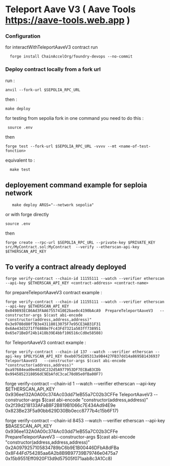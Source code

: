 # Teleport Aave V3 ( Aave Tools https://aave-tools.web.app )

### Configuration
for interactWithTeleportAaveV3 contract run
```
  forge install ChainAccelOrg/foundry-devops --no-commit
```


### Deploy contract locally from a fork url 

run : 
````
anvil --fork-url $SEPOLIA_RPC_URL
````

then :
    
````
make deploy
````

for testing from sepolia fork in one command you need to do this : 

```
 source .env 
 ```
 then
```
forge test --fork-url $SEPOLIA_RPC_URL -vvvv --mt <name-of-test-fonction>
```
equivalent to : 
```
  make test
``````


## deployement command example for seploia network

```
   make deploy ARGS="--network sepolia"
```

or with forge directly
```
source .env
````
then
```
forge create --rpc-url $SEPOLIA_RPC_URL --private-key $PRIVATE_KEY src/MyContract.sol:MyContract  --verify --etherscan-api-key $ETHERSCAN_API_KEY 
```

## To verify a contract already deployed
```
forge verify-contract --chain-id 11155111 --watch --verifier etherscan --api-key $ETHERSCAN_API_KEY <contract-address> <contract-name>
```

for prepareTeleportAaveV3 contract example : 
```
forge verify-contract --chain-id 11155111 --watch --verifier etherscan --api-key $ETHERSCAN_API_KEY 0x049893EC86Ad3FAA67557410E2bae0c4190bAcA9  PrepareTeleportAaveV3   --constructor-args $(cast abi-encode "constructor(address,address,address)"  0x3e9708d80f7B3e43118013075F7e95CE3AB31F31 0x6Ae43d3271ff6888e7Fc43Fd7321a503ff738951 0x65e71BeDf24b1418b39E4bbf106516cCd0e58508)    

```

for TeleportAaveV3 contract example : 
```
forge verify-contract --chain-id 137 --watch --verifier etherscan --api-key $POLYSCAN_API_KEY 0xeb075d205313a9B4427FB37dd14a8695B1436937  TeleportAaveV3   --constructor-args $(cast abi-encode "constructor(address,address)" 0xa97684ead0e402dC232d5A977953DF7ECBaB3CDb 0x9945852318056dC9EbAfdC3caC70d05e0fBa00F7)    

```






forge verify-contract --chain-id 1 --watch --verifier etherscan --api-key $ETHERSCAN_API_KEY 0x936ee132A0A00c374Ac03dd71eB55a7C02b3CFFe  TeleportAaveV3   --constructor-args $(cast abi-encode "constructor(address,address)" 0x2f39d218133AFaB8F2B819B1066c7E434Ad94E9e 0x823Be23F5a90bb629D30Bb0ecc8777b4c15b6F17)    



forge verify-contract --chain-id 8453 --watch --verifier etherscan --api-key $BASESCAN_API_KEY 0x936ee132A0A00c374Ac03dd71eB55a7C02b3CFFe  PrepareTeleportAaveV3   --constructor-args $(cast abi-encode "constructor(address,address,address)"  0x2A0979257105834789bC6b9E1B00446DFbA8dFBa 0x8F44Fd754285aa6A2b8B9B97739B79746e0475a7  0x15b9551Eff0920F13d9d57505f071aab8c3A1Cc8)   